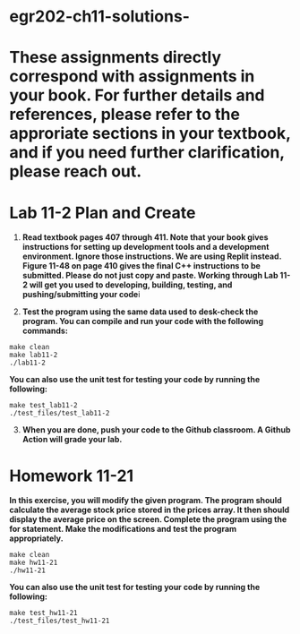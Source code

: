 # egr202-ch11-solutions-


# These assignments directly correspond with assignments in your book. For further details and references, please refer to the approriate sections in your textbook, and if you need further clarification, please reach out.

# Lab 11-2 Plan and Create

1. **Read textbook pages 407 through 411. Note that your book gives instructions for setting up development tools and a development environment. Ignore those instructions. We are using Replit instead. Figure 11-48 on page 410 gives the final C++ instructions to be submitted. Please do not just copy and paste. Working through Lab 11-2 will get you used to developing, building, testing, and pushing/submitting your code**i

2. **Test the program using the same data used to desk-check the program. You can compile and run your code with the following commands:**
```
make clean
make lab11-2
./lab11-2
```
**You can also use the unit test for testing your code by running the following:** 
``` 
make test_lab11-2
./test_files/test_lab11-2
```

3. **When you are done, push your code to the Github classroom. A Github Action will grade your lab.**

# Homework 11-21

**In this exercise, you will modify the given program. The program should calculate the average stock price stored in the prices array. It then should display the average price on the screen. Complete the program using the for statement. Make the modifications and test the program appropriately.**

```
make clean
make hw11-21
./hw11-21
```
**You can also use the unit test for testing your code by running the following:** 
``` 
make test_hw11-21
./test_files/test_hw11-21
```
